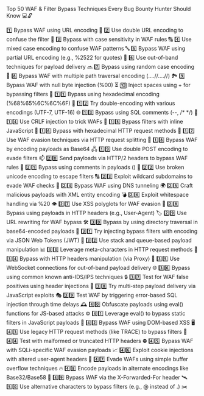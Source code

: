 

Top 50 WAF & Filter Bypass Techniques Every Bug Bounty Hunter Should Know 💻🔓



1️⃣ Bypass WAF using URL encoding 🔄
2️⃣ Use double URL encoding to confuse the filter 🧐
3️⃣ Bypass with case sensitivity in WAF rules 🔠
4️⃣ Use mixed case encoding to confuse WAF patterns 🔤
5️⃣ Bypass WAF using partial URL encoding (e.g., %2522 for quotes) 🔐
6️⃣ Use out-of-band techniques for payload delivery 🔜
7️⃣ Bypass using random case encoding 🎲
8️⃣ Bypass WAF with multiple path traversal encoding (....//....//) 🏞️
9️⃣ Bypass WAF with null byte injection (%00) ⏳
🔟 Inject spaces using + for bypassing filters 🔲
1️⃣1️⃣ Bypass using hexadecimal encoding (%68%65%6C%6C%6F) 🔣
1️⃣2️⃣ Try double-encoding with various encodings (UTF-7, UTF-16) 🌐
1️⃣3️⃣ Bypass using SQL comments (--, /* */) 💬
1️⃣4️⃣ Use CRLF injection to trick WAFs 🧭
1️⃣5️⃣ Bypass filters with inline JavaScript <script>alert('XSS')</script> 📜
1️⃣6️⃣ Bypass with hexadecimal HTTP request methods 🔄
1️⃣7️⃣ Use WAF evasion techniques via HTTP request splitting 🧩
1️⃣8️⃣ Bypass WAF by encoding payloads as Base64 🖧
1️⃣9️⃣ Use double POST encoding to evade filters 📫
2️⃣0️⃣ Send payloads via HTTP/2 headers to bypass WAF rules 📶
2️⃣1️⃣ Bypass using comments in payloads (<!-- -->) 📝
2️⃣2️⃣ Use broken unicode encoding to escape filters 🔠
2️⃣3️⃣ Exploit wildcard subdomains to evade WAF checks 🦠
2️⃣4️⃣ Bypass WAF using DNS tunneling 🌍
2️⃣5️⃣ Craft malicious payloads with XML entity encoding 💣
2️⃣6️⃣ Exploit whitespace handling via %20 👁️
2️⃣7️⃣ Use XSS polyglots for WAF evasion 🧪
2️⃣8️⃣ Bypass using payloads in HTTP headers (e.g., User-Agent) 🏷️
2️⃣9️⃣ Use URL rewriting for WAF bypass 🛠️
3️⃣0️⃣ Bypass by using directory traversal in base64-encoded payloads 🔀
3️⃣1️⃣ Try injecting bypass filters with encoding via JSON Web Tokens (JWT) 🔑
3️⃣2️⃣ Use stack and queue-based payload manipulation 📊
3️⃣3️⃣ Leverage meta-characters in HTTP request methods 🧩
3️⃣4️⃣ Bypass with HTTP headers manipulation (via Proxy) 🔀
3️⃣5️⃣ Use WebSocket connections for out-of-band payload delivery 🌐
3️⃣6️⃣ Bypass using common known anti-IDS/IPS techniques 🔒
3️⃣7️⃣ Test for WAF false positives using header injections 🔧
3️⃣8️⃣ Try multi-step payload delivery via JavaScript exploits 🎭
3️⃣9️⃣ Test WAF by triggering error-based SQL injection through time delays 🕰️
4️⃣0️⃣ Obfuscate payloads using eval() functions for JS-based attacks ⚙️
4️⃣1️⃣ Leverage eval() to bypass static filters in JavaScript payloads 🧠
4️⃣2️⃣ Bypass WAF using DOM-based XSS 🖥️
4️⃣3️⃣ Use legacy HTTP request methods (like TRACE) to bypass filters 🔄
4️⃣4️⃣ Test with malformed or truncated HTTP headers ⛔
4️⃣5️⃣ Bypass WAF with SQLi-specific WAF evasion payloads 📈
4️⃣6️⃣ Exploit cookie injections with altered user-agent headers 🍪
4️⃣7️⃣ Evade WAFs using simple buffer overflow techniques 🔥
4️⃣8️⃣ Encode payloads in alternate encodings like Base32/Base58 🔣
4️⃣9️⃣ Bypass WAF via the X-Forwarded-For header 🛰️
5️⃣0️⃣ Use alternative characters to bypass filters (e.g., @ instead of .) ✂️


